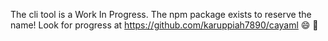 The cli tool is a Work In Progress. The npm package exists to reserve the name! Look for progress at https://github.com/karuppiah7890/cayaml 😄 🎉
